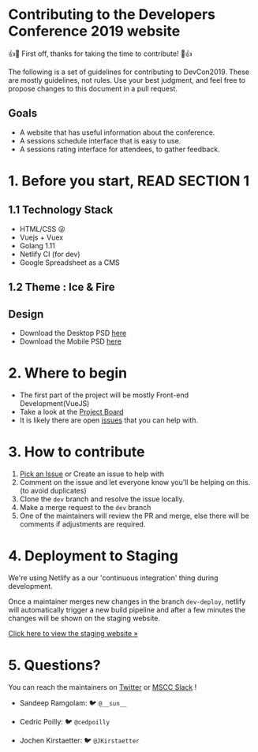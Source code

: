 # Contributing to the Developers Conference 2019 website

👍🎉 First off, thanks for taking the time to contribute! 🎉👍

The following is a set of guidelines for contributing to DevCon2019. These are mostly guidelines, not rules. Use your best judgment, and feel free to propose changes to this document in a pull request.

## Goals

- A website that has useful information about the conference.
- A sessions schedule interface that is easy to use.
- A sessions rating interface for attendees, to gather feedback.

# 1. Before you start, READ SECTION 1

## 1.1 Technology Stack

- HTML/CSS 😜
- Vuejs + Vuex
- Golang 1.11
- Netlify CI (for dev)
- Google Spreadsheet as a CMS

## 1.2 Theme : Ice & Fire

## Design

- Download the Desktop PSD [here](https://drive.google.com/drive/folders/14yEFxL-sYgp3TxDfLz5_khvm35856jpl?usp=sharing)
- Download the Mobile PSD [here](https://drive.google.com/open?id=1IYo5jyR9RBM3pCqej2qh3FH0VRqTvcX4)

# 2. Where to begin

- The first part of the project will be mostly Front-end Development(VueJS)
- Take a look at the [Project Board](https://github.com/mscraftsman/devcon2019/projects/1)
- It is likely there are open [issues](https://github.com/mscraftsman/devcon2019/issues) that you can help with.

# 3. How to contribute

1. [Pick an Issue](https://github.com/mscraftsman/devcon2019/issues) or Create an issue to help with
2. Comment on the issue and let everyone know you'll be helping on this. (to avoid duplicates)
3. Clone the `dev` branch and resolve the issue locally.
4. Make a merge request to the `dev` branch
5. One of the maintainers will review the PR and merge, else there will be comments if adjustments are required.

# 4. Deployment to Staging

We're using Netlify as a our 'continuous integration' thing during development.

Once a maintainer merges new changes in the branch `dev-deploy`, netlify will
automatically trigger a new build pipeline and after a few minutes the changes will be shown on the staging website.

[Click here to view the staging website &raquo; ](https://youthful-panini-25fb9a.netlify.com/)

# 5. Questions?

You can reach the maintainers on [Twitter](https://twitter.com/MSCraftsman) or [MSCC Slack](https://msccmu.slack.com/) !

- Sandeep Ramgolam: 🐦 `@__sun__`

- Cedric Poilly: 🐦 `@cedpoilly`

- Jochen Kirstaetter: 🐦 `@JKirstaetter`
